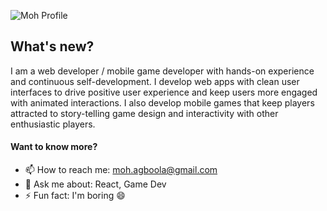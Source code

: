 ![Moh Profile](https://github.com/moodele/moodele/blob/master/moh_intro.gif)
## What's new?

I am a web developer / mobile game developer with hands-on experience and continuous self-development. I develop web apps with clean user interfaces to drive positive user experience and keep users more engaged with animated interactions. I also develop mobile games that keep players attracted to story-telling game design and interactivity with other enthusiastic players.

#### Want to know more?
- 📫 How to reach me: moh.agboola@gmail.com
- 💬 Ask me about: React, Game Dev
- ⚡ Fun fact: I'm boring 😄
